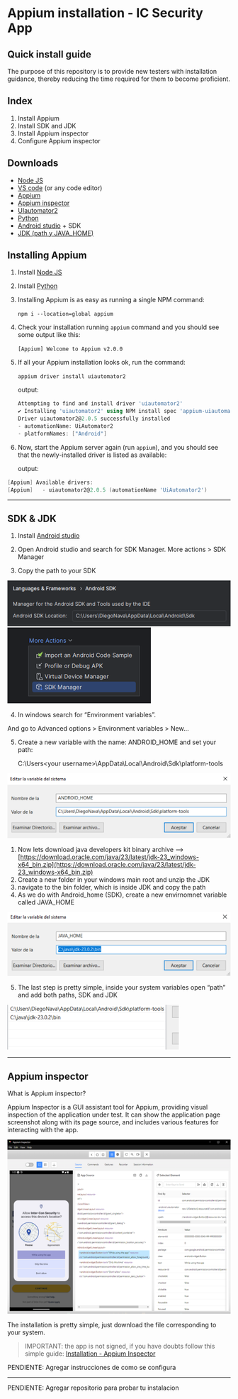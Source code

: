 # Appium installation - IC Security App
## Quick install guide

The purpose of this repository is to provide new testers with installation guidance, thereby reducing the time required for them to become proficient.

## Index

1. Install Appium
2. Install SDK and JDK
3. Install Appium inspector
4. Configure Appium inspector


## Downloads

- [Node JS](https://nodejs.org/)
- [VS code](https://www.notion.so/Appium-installation-IC-Security-App-1b4e98ee5907804e84f6e9e1327b3740?pvs=21) (or any code editor)
- [Appium](https://appium.io/docs/en/2.0/quickstart/install/)
- [Appium inspector](https://github.com/appium/appium-inspector/releases/tag/v2024.12.1)
- [UIautomator2](https://appium.io/docs/en/2.0/quickstart/uiauto2-driver/#install-the-driver-itself)
- [Python](https://www.python.org/downloads/)
- [Android studio](https://developer.android.com/studio?hl=es-419) + SDK
- [JDK (path y JAVA_HOME)](https://www.oracle.com/java/technologies/downloads/#jdk23-windows)


## Installing Appium

1. Install [Node JS](https://nodejs.org/) 
2. Install [Python](https://www.python.org/downloads/)
3. Installing Appium is as easy as running a single NPM command:
    
    `npm i --location=global appium`
    
4. Check your installation running `appium` command and you should see some output like this: 
    
    `[Appium] Welcome to Appium v2.0.0` 
    
5. If all your Appium installation looks ok, run the command: 
    
    `appium driver install uiautomator2`
    
    output:
    
    ```powershell
    Attempting to find and install driver 'uiautomator2'
    ✔ Installing 'uiautomator2' using NPM install spec 'appium-uiautomator2-driver'
    Driver uiautomator2@2.0.5 successfully installed
    - automationName: UiAutomator2
    - platformNames: ["Android"]
    ```
    
6. Now, start the Appium server again (run `appium`), and you should see that the newly-installed driver is listed as available:

    
    output: 
    

```powershell
[Appium] Available drivers:
[Appium]   - uiautomator2@2.0.5 (automationName 'UiAutomator2')
```

---

## SDK & JDK

1. Install [Android studio](https://developer.android.com/studio?hl=es-419) 

2. Open Android studio and search for SDK Manager. More actions > SDK Manager
3. Copy the path to your SDK


<img src="/docs/img/img1.png" alt="Image 1" style="max-width: 100%; height: auto;">
<img src="/docs/img/img2.png" alt="Image 2" style="max-width: 100%; height: auto;">

4. In windows search for “Environment variables”.

And go to Advanced options > Environment variables > New…

5. Create a new variable with the name: ANDROID_HOME and set your path: 
    
    C:\Users\<your username>\AppData\Local\Android\Sdk\platform-tools
    

<img src="/docs/img/img3.png" alt="Image 3" style="max-width: 100%; height: auto;">

1. Now lets download java developers kit binary archive —> [https://download.oracle.com/java/23/latest/jdk-23_windows-x64_bin.zip](https://download.oracle.com/java/23/latest/jdk-23_windows-x64_bin.zip)
2. Create a new folder in your windows main root and unzip the JDK
3. navigate to the bin folder, which is inside JDK and copy the path
4. As we do with Android_home (SDK), create a new envirnomnet variable called JAVA_HOME
    
<img src="/docs/img/img4.png" alt="Image 4" style="max-width: 100%; height: auto;">

    
5. The last step is pretty simple, inside your system variables open “path” and add both paths, SDK and JDK
    
<img src="/docs/img/img6.png" alt="Image 6" style="max-width: 100%; height: auto;">

---

## Appium inspector

What is Appium inspector?

Appium Inspector is a GUI assistant tool for Appium, providing visual inspection of the application under test. It can show the application page screenshot along with its page source, and includes various features for interacting with the app.

<img src="/docs/img/img5.png" alt="Image 5" style="max-width: 100%; height: auto;">

The installation is pretty simple, just download the file corresponding to your system. 

> IMPORTANT: the app is not signed, if you have doubts follow this simple guide: [Installation - Appium Inspector](https://appium.github.io/appium-inspector/latest/quickstart/installation/#windows)
> 

PENDIENTE: Agregar instrucciones de como se configura

---

PENDIENTE: Agregar repositorio para probar tu instalacion